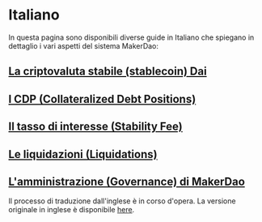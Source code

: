 # Italiano

In questa pagina sono disponibili diverse guide in Italiano che spiegano in dettaglio i vari aspetti del sistema MakerDao:

## [La criptovaluta stabile \(stablecoin\) Dai](dai.md)

## [I CDP \(Collateralized Debt Positions\)](cdp.md)

## [Il tasso di interesse \(Stability Fee\)](stability-fee.md)

## [Le liquidazioni \(Liquidations\)](liquidation.md)

## [L'amministrazione \(Governance\) di MakerDao](governance.md)

Il processo di traduzione dall'inglese è in corso d'opera. La versione originale in inglese è disponibile [here](../).

